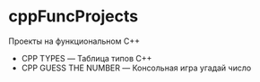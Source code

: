# cppFuncProjects
Проекты на функциональном С++
- CPP TYPES — Таблица типов С++
- CPP GUESS THE NUMBER — Консольная игра угадай число
